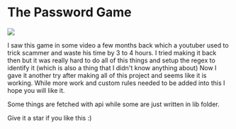 # The Password Game 

![](https://cloud-acaqbocus-hack-club-bot.vercel.app/0prismify-render-1738353983409.png) 


I saw this game in some video a few months back which a youtuber used to trick scammer and waste his time by 3 to 4 hours. I tried making it back then but it was really hard to do all of this things and setup the regex to identify it (which is also a thing that I didn't know anything about) Now I gave it another try after making all of this project and seems like it is working. While more work and custom rules needed to be added into this I hope you will like it. 

Some things are fetched with api while some are just written in lib folder. 

Give it a star if you like this :) 

